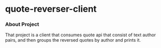 # quote-reverser-client

### About Project

That project is a client that consumes quote api that consist of
text author pairs, and then groups the reversed quotes by author
and prints it.
